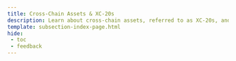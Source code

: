 ```yaml
---
title: Cross-Chain Assets & XC-20s
description: Learn about cross-chain assets, referred to as XC-20s, and how to interact with them through the Ethereum API on Moonbeam.
template: subsection-index-page.html
hide: 
 - toc
 - feedback
---
```

